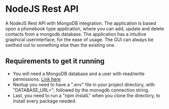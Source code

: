 # NodeJS Rest API
A NodeJS Rest API with MongoDB integration.
The application is based opon a phonebook type application, where you can add, update and delete contacts from a mongodb database. The application has a intuitive graphical userinterface, for the ease of usage. The GUI can always be swithed out to something else than the existing one.

## Requirements to get it running
- You will need a MongoDB database and a user with read/write permissions. <a href="https://account.mongodb.com/account/login?n=%2Fv2&nextHash=%23org%2F5e5bd8f04f60464ee7454e95%2Fprojects">Link here</a>
- Nextup you need to have a ".env" file in your project directory, with "DATABASE_URL=", followed by the monogdb connection string.
- Last, you need to run a "npm instalL" when you clone the directory, to install every package needed.
